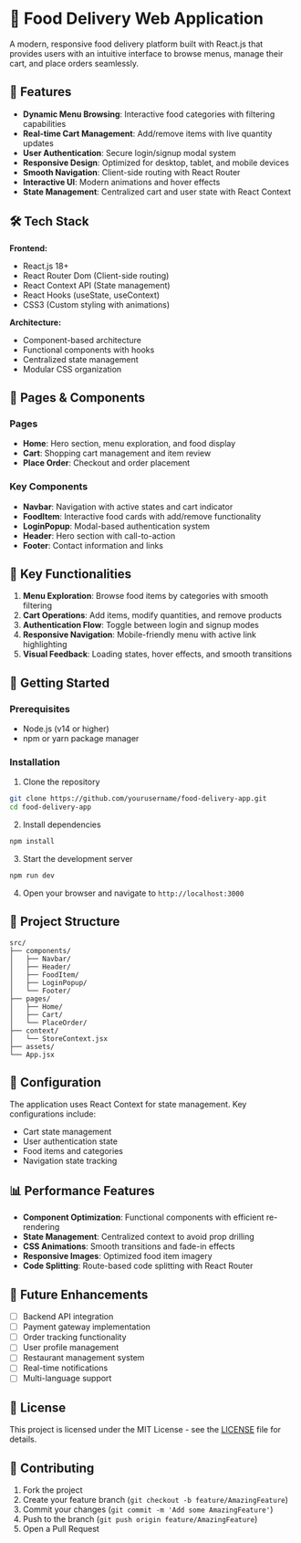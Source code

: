 # 🍕 Food Delivery Web Application

A modern, responsive food delivery platform built with React.js that provides users with an intuitive interface to browse menus, manage their cart, and place orders seamlessly.

## 🚀 Features

- **Dynamic Menu Browsing**: Interactive food categories with filtering capabilities
- **Real-time Cart Management**: Add/remove items with live quantity updates
- **User Authentication**: Secure login/signup modal system
- **Responsive Design**: Optimized for desktop, tablet, and mobile devices
- **Smooth Navigation**: Client-side routing with React Router
- **Interactive UI**: Modern animations and hover effects
- **State Management**: Centralized cart and user state with React Context

## 🛠️ Tech Stack

**Frontend:**
- React.js 18+
- React Router Dom (Client-side routing)
- React Context API (State management)
- React Hooks (useState, useContext)
- CSS3 (Custom styling with animations)

**Architecture:**
- Component-based architecture
- Functional components with hooks
- Centralized state management
- Modular CSS organization

## 📱 Pages & Components

### Pages
- **Home**: Hero section, menu exploration, and food display
- **Cart**: Shopping cart management and item review
- **Place Order**: Checkout and order placement

### Key Components
- **Navbar**: Navigation with active states and cart indicator
- **FoodItem**: Interactive food cards with add/remove functionality
- **LoginPopup**: Modal-based authentication system
- **Header**: Hero section with call-to-action
- **Footer**: Contact information and links

## 🎨 Key Functionalities

1. **Menu Exploration**: Browse food items by categories with smooth filtering
2. **Cart Operations**: Add items, modify quantities, and remove products
3. **Authentication Flow**: Toggle between login and signup modes
4. **Responsive Navigation**: Mobile-friendly menu with active link highlighting
5. **Visual Feedback**: Loading states, hover effects, and smooth transitions

## 🚦 Getting Started

### Prerequisites
- Node.js (v14 or higher)
- npm or yarn package manager

### Installation

1. Clone the repository
```bash
git clone https://github.com/yourusername/food-delivery-app.git
cd food-delivery-app
```

2. Install dependencies
```bash
npm install
```

3. Start the development server
```bash
npm run dev
```

4. Open your browser and navigate to `http://localhost:3000`

## 📁 Project Structure

```
src/
├── components/
│   ├── Navbar/
│   ├── Header/
│   ├── FoodItem/
│   ├── LoginPopup/
│   └── Footer/
├── pages/
│   ├── Home/
│   ├── Cart/
│   └── PlaceOrder/
├── context/
│   └── StoreContext.jsx
├── assets/
└── App.jsx
```

## 🔧 Configuration

The application uses React Context for state management. Key configurations include:
- Cart state management
- User authentication state
- Food items and categories
- Navigation state tracking

## 📊 Performance Features

- **Component Optimization**: Functional components with efficient re-rendering
- **State Management**: Centralized context to avoid prop drilling
- **CSS Animations**: Smooth transitions and fade-in effects
- **Responsive Images**: Optimized food item imagery
- **Code Splitting**: Route-based code splitting with React Router

## 🔮 Future Enhancements

- [ ] Backend API integration
- [ ] Payment gateway implementation
- [ ] Order tracking functionality
- [ ] User profile management
- [ ] Restaurant management system
- [ ] Real-time notifications
- [ ] Multi-language support

## 📝 License

This project is licensed under the MIT License - see the [LICENSE](LICENSE) file for details.

## 🤝 Contributing

1. Fork the project
2. Create your feature branch (`git checkout -b feature/AmazingFeature`)
3. Commit your changes (`git commit -m 'Add some AmazingFeature'`)
4. Push to the branch (`git push origin feature/AmazingFeature`)
5. Open a Pull Request

